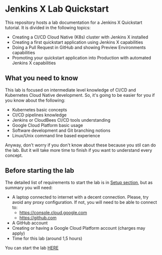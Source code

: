 # Jenkins X Lab Quickstart

This repository hosts a lab documentation for a Jenkins X Quickstart tutorial. It is divided in the following topics:
* Creating a CI/CD Cloud Native (K8s) cluster with Jenkins X installed
* Creating a first quickstart application using Jenkins X capabilities
* Doing a Pull Request in GitHub and showing Preview Environments capabilities
* Promoting your quickstart application into Production with automated Jenkins X capabilities

## What you need to know

This lab is focused on intermediate level knowledge of CI/CD and Kubernetes Cloud Native development. So, it's going to be easier for you if you know about the following:
* Kubernetes basic concepts
* CI/CD pipelines knowledge
* Jenkins or CloudBees CI/CD tools understanding
* Google Cloud Platform basic usage
* Software development and Git branching notions
* Linux/Unix command line based experience

Anyway, don't worry if you don't know about these because you stil can do the lab. But it will take more time to finish if you want to understand every concept.

## Before starting the lab

The detailed list of requirements to start the lab is in [Setup section](./JenkinsXLab.md#Setup), but as summary you will need:

* A laptop connected to internet with a decent connection. Please, try avoid any proxy configuration. If not, you will need to be able to connect to:
  * https://console.cloud.google.com
  * https://github.com
* A GitHub account
* Creating or having a Google Cloud Platform account (charges may apply)
* Time for this lab (around 1,5 hours)

You can start the lab [HERE](./JenkinsXLab.md#Setup)